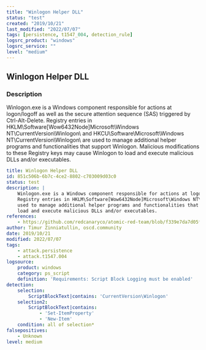 ```yaml
---
title: "Winlogon Helper DLL"
status: "test"
created: "2019/10/21"
last_modified: "2022/07/07"
tags: [persistence, t1547_004, detection_rule]
logsrc_product: "windows"
logsrc_service: ""
level: "medium"
---
```


## Winlogon Helper DLL

### Description

Winlogon.exe is a Windows component responsible for actions at logon/logoff as well as the secure attention sequence (SAS) triggered by Ctrl-Alt-Delete.
Registry entries in HKLM\Software[Wow6432Node]Microsoft\Windows NT\CurrentVersion\Winlogon\ and HKCU\Software\Microsoft\Windows NT\CurrentVersion\Winlogon\ are
used to manage additional helper programs and functionalities that support Winlogon. Malicious modifications to these Registry keys may cause Winlogon to
load and execute malicious DLLs and/or executables.


```yml
title: Winlogon Helper DLL
id: 851c506b-6b7c-4ce2-8802-c703009d03c0
status: test
description: |
    Winlogon.exe is a Windows component responsible for actions at logon/logoff as well as the secure attention sequence (SAS) triggered by Ctrl-Alt-Delete.
    Registry entries in HKLM\Software[Wow6432Node]Microsoft\Windows NT\CurrentVersion\Winlogon\ and HKCU\Software\Microsoft\Windows NT\CurrentVersion\Winlogon\ are
    used to manage additional helper programs and functionalities that support Winlogon. Malicious modifications to these Registry keys may cause Winlogon to
    load and execute malicious DLLs and/or executables.
references:
    - https://github.com/redcanaryco/atomic-red-team/blob/f339e7da7d05f6057fdfcdd3742bfcf365fee2a9/atomics/T1547.004/T1547.004.md
author: Timur Zinniatullin, oscd.community
date: 2019/10/21
modified: 2022/07/07
tags:
    - attack.persistence
    - attack.t1547.004
logsource:
    product: windows
    category: ps_script
    definition: 'Requirements: Script Block Logging must be enabled'
detection:
    selection:
        ScriptBlockText|contains: 'CurrentVersion\Winlogon'
    selection2:
        ScriptBlockText|contains:
            - 'Set-ItemProperty'
            - 'New-Item'
    condition: all of selection*
falsepositives:
    - Unknown
level: medium

```
